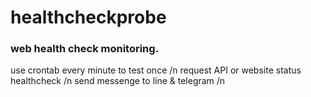 # healthcheckprobe

### web health check monitoring.

use crontab every minute to test once /n
request API or website status healthcheck /n
send messenge to line & telegram /n
